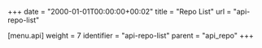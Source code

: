 +++
date = "2000-01-01T00:00:00+00:02"
title = "Repo List"
url = "api-repo-list"

[menu.api]
  weight = 7
  identifier = "api-repo-list"
  parent = "api_repo"
+++
